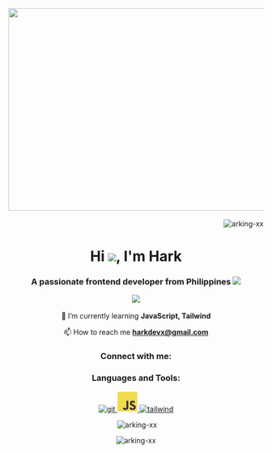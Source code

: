 <img src="https://media.giphy.com/media/lnq52t8atIw3m/giphy.gif" width="2000" height="400"/> <p align="right"> <img src="https://komarev.com/ghpvc/?username=arking-xx&label=Profile%20views&color=0e75b6&style=flat" alt="arking-xx" /> </p>

<h1 align="center">Hi 
  <img src="https://media.giphy.com/media/v1.Y2lkPTc5MGI3NjExM2dldnhjd3NlbnpxdG1kYWVxcnhnbmY2b3lvM2R4dDI2a21uZDl1eSZlcD12MV9pbnRlcm5hbF9naWZfYnlfaWQmY3Q9cw/hvRJCLFzcasrR4ia7z/giphy.gif" width="30"/>, I'm Hark</h1> 
<h3 align="center">A passionate frontend developer from Philippines  <img src="https://media.giphy.com/media/NpMOXmJNHFD3IO9Xto/giphy.gif" width="30"/></h3>

<div id="header" align="center">
  <img src="https://media.giphy.com/media/v1.Y2lkPTc5MGI3NjExaWZ2OGU3MnFpdXl3OXQ0dnhxczhsYWM2cDQ0bXZveXM5eTk0bXNkcSZlcD12MV9pbnRlcm5hbF9naWZfYnlfaWQmY3Q9Zw/9zXN5MMd765MsF7K7o/giphy.gif" width="200"/>
</div>

<div id="header" align="center">
  
 🌱 I’m currently learning **JavaScript, Tailwind**

 📫 How to reach me **harkdevx@gmail.com**

<h3 >Connect with me:</h3>
<p >
</p>

</div>

<h3 align="center">Languages and Tools:</h3>
<p align="center"> <a href="https://git-scm.com/" target="_blank" rel="noreferrer"> <img src="https://www.vectorlogo.zone/logos/git-scm/git-scm-icon.svg" alt="git" width="40" height="40"/> </a> <a href="https://developer.mozilla.org/en-US/docs/Web/JavaScript" target="_blank" rel="noreferrer"> <img src="https://raw.githubusercontent.com/devicons/devicon/master/icons/javascript/javascript-original.svg" alt="javascript" width="40" height="40"/> </a> <a href="https://tailwindcss.com/" target="_blank" rel="noreferrer"> <img src="https://www.vectorlogo.zone/logos/tailwindcss/tailwindcss-icon.svg" alt="tailwind" width="40" height="40"/> </a> </p>


<div id="header" align="center">
<p>&nbsp;<img src="https://github-readme-stats.vercel.app/api?username=arking-xx&show_icons=true&locale=en" alt="arking-xx" /></p>

<p><img src="https://github-readme-streak-stats.herokuapp.com/?user=arking-xx&" alt="arking-xx" /></p>
</div>
